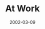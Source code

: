 ---
layout: music 
title: "At Work"
series: "The Clue Phone Is Ringing"
date: 2002-03-09 
description: "Examine those subtle little hints that the clue phone gives us that signal an area in which we need to grow.  "
audio: "http://www.crossroads.net/audio/2002/The%20Clue%20Phone%20Is%20Ringing/TCPIR_03_03-10-02_At_Work.mp3"
audio-duration: "39:29"
src: "http://www.crossroads.net/players/media/mediumHz/DefaultVideoImage.jpg"
---